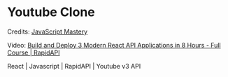 # Youtube Clone 

Credits: [JavaScript Mastery](https://www.youtube.com/@javascriptmastery)


Video: [Build and Deploy 3 Modern React API Applications in 8 Hours - Full Course | RapidAPI](https://www.youtube.com/watch?v=dyFVwXROzZk&t=2s)

React | Javascript | RapidAPI | Youtube v3 API 